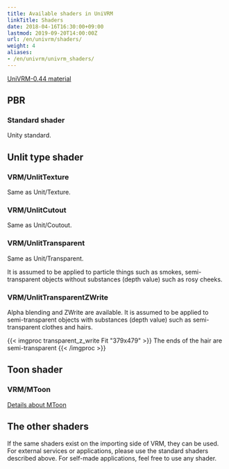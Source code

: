 ```yaml
---
title: Available shaders in UniVRM
linkTitle: Shaders
date: 2018-04-16T16:30:00+09:00
lastmod: 2019-09-20T14:00:00Z
url: /en/univrm/shaders/
weight: 4
aliases:
- /en/univrm/univrm_shaders/
---
```


[UniVRM-0.44 material](/en/univrm/sharders/0.44/)

## PBR

### Standard shader

Unity standard.

## Unlit type shader

### VRM/UnlitTexture

Same as Unit/Texture.

### VRM/UnlitCutout

Same as Unit/Coutout.

### VRM/UnlitTransparent

Same as Unit/Transparent.

It is assumed to be applied to particle things such as smokes, semi-transparent objects without substances (depth value) such as rosy cheeks.

### VRM/UnlitTransparentZWrite

Alpha blending and ZWrite are available. It is assumed to be applied to semi-transparent objects with substances (depth value) such as semi-transparent clothes and hairs.

{{< imgproc transparent_z_write Fit "379x479" >}}
The ends of the hair are semi-transparent
{{< /imgproc >}}

## Toon shader

### VRM/MToon

[Details about MToon](/en/univrm/sharders/mtoon/)

## The other shaders

If the same shaders exist on the importing side of VRM, they can be used. For external services or applications, please use the standard shaders described above. For self-made applications, feel free to use any shader.
